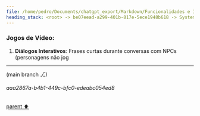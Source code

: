 ```yaml
---
file: /home/pedro/Documents/chatgpt_export/Markdown/Funcionalidades e Identificação da Pokédex.md
heading_stack: <root> -> be07eead-a299-401b-817e-5ece1948b618 -> System -> 3af9a3e3-5be0-40dc-aaeb-a24a754271bf -> System -> aaa28490-55a2-4fc0-8826-683366892eb2 -> User -> bd43909a-f565-4e70-b778-e96174dd6982 -> Assistant -> Funcionalidades: -> Mecanismo de Identificação: -> aaa2c298-f4e9-4ac3-a04e-44c2f320cc9a -> User -> 090efd9a-f2b6-4db4-a1f7-1e74dc2d72ba -> Assistant -> aaa2f00e-ad4c-4076-a723-4c7561d4108c -> User -> 91179d66-18f9-46ae-8350-b1d7b4397c9d -> Assistant -> 100b0856-fbca-4c1e-8ac1-1e9a7218f905 -> Tool -> 18476e9f-4f12-48fe-9476-73abfea77343 -> Assistant -> aaa2d588-7f81-49bd-ba68-128f62b02b7c -> User -> e3ab6d3d-9777-42d1-a0ef-e3a22fd5c77a -> Assistant -> Jogos de Vídeo:
---
```

### Jogos de Vídeo:
1. **Diálogos Interativos**: Frases curtas durante conversas com NPCs (personagens não jog

---

(main branch ⎇)
###### aaa2867a-b4b1-449c-bfc0-edeabc054ed8
[parent ⬆️](#18476e9f-4f12-48fe-9476-73abfea77343)
